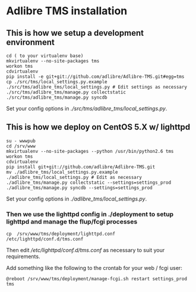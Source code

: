 # Adlibre TMS installation

## This is how we setup a development environment

    cd ( to your virtualenv base)
    mkvirtualenv --no-site-packages tms
    workon tms
    cdvirtualenv
    pip install -e git+git://github.com/adlibre/Adlibre-TMS.git#egg=tms
    cp ./src/tms/local_settings.py.example ./src/tms/adlibre_tms/local_settings.py # Edit settings as necessary
    ./src/tms/adlibre_tms/manage.py collectstatic
    ./src/tms/adlibre_tms/manage.py syncdb

Set your config options in _./src/tms/adlibre_tms/local_settings.py_.

## This is how we deploy on CentOS 5.X w/ lighttpd

    su - wwwpub
    cd /srv/www
    mkvirtualenv --no-site-packages --python /usr/bin/python2.6 tms
    workon tms
    cdvirtualenv
    pip install git+git://github.com/adlibre/Adlibre-TMS.git
    mv ./adlibre_tms/local_settings.py.example ./adlibre_tms/local_settings.py # Edit as necessary
    ./adlibre_tms/manage.py collectstatic --settings=settings_prod
    ./adlibre_tms/manage.py syncdb --settings=settings_prod

Set your config options in _./adlibre_tms/local_settings.py_.

### Then we use the lighttpd config in ./deployment to setup lighttpd and manage the flup/fcgi processes

    cp  /srv/www/tms/deployment/lighttpd.conf /etc/lighttpd/conf.d/tms.conf

Then edit _/etc/lighttpd/conf.d/tms.conf_ as necessary to suit your requirements.

Add something like the following to the crontab for your web / fcgi user:

    @reboot /srv/www/tms/deployment/manage-fcgi.sh restart settings_prod tms
